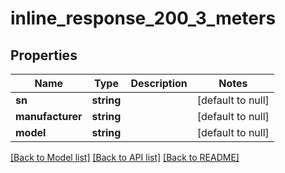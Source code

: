 # inline_response_200_3_meters

## Properties
Name | Type | Description | Notes
------------ | ------------- | ------------- | -------------
**sn** | **string** |  | [default to null]
**manufacturer** | **string** |  | [default to null]
**model** | **string** |  | [default to null]

[[Back to Model list]](../README.md#documentation-for-models) [[Back to API list]](../README.md#documentation-for-api-endpoints) [[Back to README]](../README.md)


